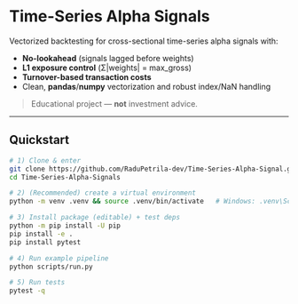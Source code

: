 # Time-Series Alpha Signals

Vectorized backtesting for cross-sectional time-series alpha signals with:
- **No-lookahead** (signals lagged before weights)
- **L1 exposure control** (Σ|weights| = max_gross)
- **Turnover-based transaction costs**
- Clean, **pandas**/**numpy** vectorization and robust index/NaN handling

> Educational project — **not** investment advice.

---

## Quickstart

```bash
# 1) Clone & enter
git clone https://github.com/RaduPetrila-dev/Time-Series-Alpha-Signal.git
cd Time-Series-Alpha-Signals

# 2) (Recommended) create a virtual environment
python -m venv .venv && source .venv/bin/activate   # Windows: .venv\Scripts\activate

# 3) Install package (editable) + test deps
python -m pip install -U pip
pip install -e .
pip install pytest

# 4) Run example pipeline
python scripts/run.py

# 5) Run tests
pytest -q

